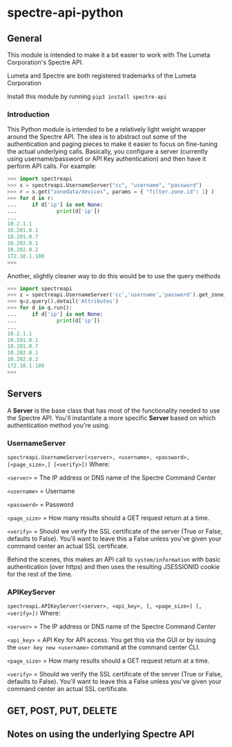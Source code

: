 # spectre-api-python

## General
This module is intended to make it a bit easier to work with
The Lumeta Corporation's Spectre API.

Lumeta and Spectre are both registered trademarks of the Lumeta Corporation

Install this module by running `pip3 install spectre-api`

### Introduction
This Python module is intended to be a relatively light weight wrapper around the Spectre API.
The idea is to abstract out some of the authentication and paging pieces to make it easier to
focus on fine-tuning the actual underlying calls.  Basically, you configure a server
(currently using username/password or API Key authentication) and then have it perform API calls.
For example:
```python
>>> import spectreapi
>>> s = spectreapi.UsernameServer("cc", "username", "password")
>>> r = s.get("zonedata/devices", params = { "filter.zone.id": 1} )
>>> for d in r:
...     if d['ip'] is not None:
...             print(d['ip'])
...
10.2.1.1
10.201.0.1
10.201.0.7
10.202.0.1
10.202.0.2
172.18.1.180
>>>
```
Another, slightly cleaner way to do this would be to use the query methods
```python
>>> import spectreapi
>>> z = spectreapi.UsernameServer('cc','username','password').get_zone_by_name('Zone1')
>>> q=z.query().detail('Attributes')
>>> for d in q.run():
...     if d['ip'] is not None:
...             print(d['ip'])
...
10.2.1.1
10.201.0.1
10.201.0.7
10.202.0.1
10.202.0.2
172.18.1.180
>>>
```


## Servers
A **Server** is the base class that has most of the functionality
needed to use the Spectre API.  You'll instantiate a more specific
**Server** based on which authentication method you're using.

### UsernameServer
`spectreapi.UsernameServer(<server>, <username>, <password>, [<page_size>,] [<verify>])`
Where:

`<server>` = The IP address or DNS name of the Spectre Command Center 

`<username>` = Username

`<password>` = Password 

`<page_size>` = How many results should a GET request return at a time.

`<verify>` = Should we verify the SSL certificate of the server (True or False, defaults to False).  You'll want to leave this a False unless you've given your command center an actual SSL certificate.



Behind the scenes, this makes an API call to `system/information` with basic authentication
(over https) and then uses the resulting JSESSIONID cookie for the rest of the time.

### APIKeyServer
`spectreapi.APIKeyServer(<server>, <api_key>, [, <page_size>] [, <verify>])`
Where:

`<server>` = The IP address or DNS name of the Spectre Command Center 

`<api_key>` = API Key for API access.  You get this via the GUI or by issuing the
`user key new <username>` command at the command center CLI.

`<page_size>` = How many results should a GET request return at a time.

`<verify>` = Should we verify the SSL certificate of the server (True or False, defaults to False).  You'll want to leave this a False unless you've given your command center an actual SSL certificate.



## GET, POST, PUT, DELETE

## Notes on using the underlying Spectre API

